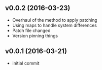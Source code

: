 v0.0.2 (2016-03-23)
-------------------
- Overhaul of the method to apply patching
- Using maps to handle system differences
- Patch file changed
- Version pinning things

v0.0.1 (2016-03-21)
-------------------
- initial commit

